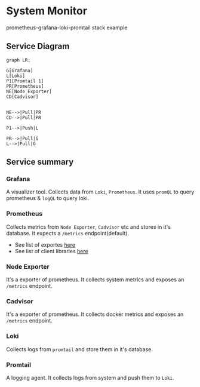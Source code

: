 # System Monitor
prometheus-grafana-loki-promtail stack example

## Service Diagram
```mermaid
graph LR;

G[Grafana]
L[Loki]
P1[Promtail 1]
PR[Prometheus]
NE[Node Exporter]
CD[Cadvisor]


NE-->|Pull|PR
CD-->|Pull|PR

P1-->|Push|L

PR-->|Pull|G
L-->|Pull|G

```

## Service summary

### Grafana
A visualizer tool. Collects data from `Loki`, `Prometheus`. It uses `promQL` to query prometheus & `logQL` to query loki.

### Prometheus
Collects metrics from `Node Exporter`, `Cadvisor` etc and stores in it's database. It expects a `/metrics` endpoint(default). 
- See list of exportes [here](https://prometheus.io/docs/instrumenting/exporters/)
- See list of client libraries [here](https://prometheus.io/docs/instrumenting/clientlibs/)

### Node Exporter
It's a exporter of prometheus. It collects system metrics and exposes an `/metrics` endpoint.

### Cadvisor
It's a exporter of prometheus. It collects docker metrics and exposes an `/metrics` endpoint.

### Loki
Collects logs from `promtail` and store them in it's database.

### Promtail
A logging agent. It collects logs from system and push them to `Loki`.

